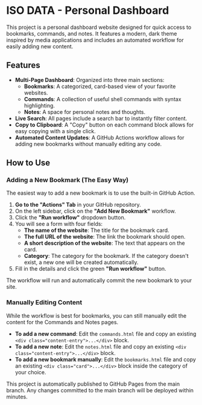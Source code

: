 # ISO DATA - Personal Dashboard

This project is a personal dashboard website designed for quick access to bookmarks, commands, and notes. It features a modern, dark theme inspired by media applications and includes an automated workflow for easily adding new content.

## Features

- **Multi-Page Dashboard**: Organized into three main sections:
  - **Bookmarks**: A categorized, card-based view of your favorite websites.
  - **Commands**: A collection of useful shell commands with syntax highlighting.
  - **Notes**: A space for personal notes and thoughts.
- **Live Search**: All pages include a search bar to instantly filter content.
- **Copy to Clipboard**: A "Copy" button on each command block allows for easy copying with a single click.
- **Automated Content Updates**: A GitHub Actions workflow allows for adding new bookmarks without manually editing any code.

## How to Use

### Adding a New Bookmark (The Easy Way)

The easiest way to add a new bookmark is to use the built-in GitHub Action.

1.  **Go to the "Actions" Tab** in your GitHub repository.
2.  On the left sidebar, click on the **"Add New Bookmark"** workflow.
3.  Click the **"Run workflow"** dropdown button.
4.  You will see a form with four fields:
    - **The name of the website**: The title for the bookmark card.
    - **The full URL of the website**: The link the bookmark should open.
    - **A short description of the website**: The text that appears on the card.
    - **Category**: The category for the bookmark. If the category doesn't exist, a new one will be created automatically.
5.  Fill in the details and click the green **"Run workflow"** button.

The workflow will run and automatically commit the new bookmark to your site.

### Manually Editing Content

While the workflow is best for bookmarks, you can still manually edit the content for the Commands and Notes pages.

- **To add a new command**: Edit the `commands.html` file and copy an existing `<div class="content-entry">...</div>` block.
- **To add a new note**: Edit the `notes.html` file and copy an existing `<div class="content-entry">...</div>` block.
- **To add a new bookmark manually**: Edit the `bookmarks.html` file and copy an existing `<div class="card">...</div>` block inside the category of your choice.

This project is automatically published to GitHub Pages from the main branch. Any changes committed to the main branch will be deployed within minutes.
